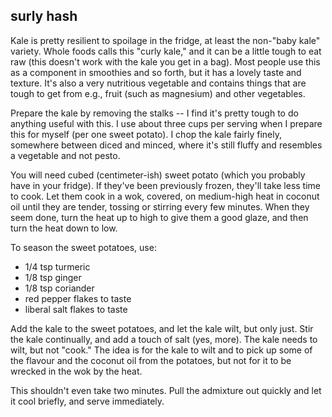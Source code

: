 surly hash
---
Kale is pretty resilient to spoilage in the fridge, at least the non-"baby kale" variety. Whole foods calls this "curly kale," and it can be a little tough to eat raw (this doesn't work with the kale you get in a bag). Most people use this as a component in smoothies and so forth, but it has a lovely taste and texture. It's also a very nutritious vegetable and contains things that are tough to get from e.g., fruit (such as magnesium) and other vegetables.

Prepare the kale by removing the stalks -- I find it's pretty tough to do anything useful with this. I use about three cups per serving when I prepare this for myself (per one sweet potato). I chop the kale fairly finely, somewhere between diced and minced, where it's still fluffy and resembles a vegetable and not pesto.

You will need cubed (centimeter-ish) sweet potato (which you probably have in your fridge). If they've been previously frozen, they'll take less time to cook. Let them cook in a wok, covered, on medium-high heat in coconut oil until they are tender, tossing or stirring every few minutes. When they seem done, turn the heat up to high to give them a good glaze, and then turn the heat down to low.

To season the sweet potatoes, use:
- 1/4 tsp turmeric
- 1/8 tsp ginger
- 1/8 tsp coriander
- red pepper flakes to taste
- liberal salt flakes to taste

Add the kale to the sweet potatoes, and let the kale wilt, but only just. Stir the kale continually, and add a touch of salt (yes, more). The kale needs to wilt, but not "cook." The idea is for the kale to wilt and to pick up some of the flavour and the coconut oil from the potatoes, but not for it to be wrecked in the wok by the heat.

This shouldn't even take two minutes. Pull the admixture out quickly and let it cool briefly, and serve immediately.

